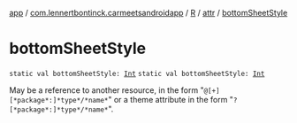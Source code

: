 [app](../../../index.md) / [com.lennertbontinck.carmeetsandroidapp](../../index.md) / [R](../index.md) / [attr](index.md) / [bottomSheetStyle](./bottom-sheet-style.md)

# bottomSheetStyle

`static val bottomSheetStyle: `[`Int`](https://kotlinlang.org/api/latest/jvm/stdlib/kotlin/-int/index.html)
`static val bottomSheetStyle: `[`Int`](https://kotlinlang.org/api/latest/jvm/stdlib/kotlin/-int/index.html)

May be a reference to another resource, in the form "`@[+][*package*:]*type*/*name*`" or a theme attribute in the form "`?[*package*:]*type*/*name*`".

